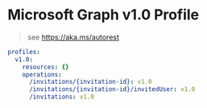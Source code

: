 # Microsoft Graph v1.0 Profile

> see https://aka.ms/autorest

``` yaml
profiles:
  v1.0:
    resources: {}
    operations:
      /invitations/{invitation-id}: v1.0
      /invitations/{invitation-id}/invitedUser: v1.0
      /invitations: v1.0

```
